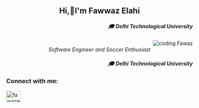 <h2 align ='center'>Hi,👋I'm Fawwaz Elahi</h3>
<h5 align="right">🎓 Delhi Technological University</h3>
<img align = "right" alt= "coding Fawaz" src = "https://cdn.dribbble.com/users/4382412/screenshots/15633275/media/085a014ebebde73e5cd510c93941f49a.gif">


<p align="center" ><br> <em>Software Engineer and  Soccer Enthusiast</em></p>

<h5 align="right">🎓 Delhi Technological University</h3>

<h3 align="left">Connect with me:</h3>
<p align="left">
<a href="https://linkedin.com/in/fawazelahi" target="blank"><img align="center" src="https://raw.githubusercontent.com/rahuldkjain/github-profile-readme-generator/master/src/images/icons/Social/linked-in-alt.svg" alt="fawazelahi" height="30" width="40" /></a>
</p>
